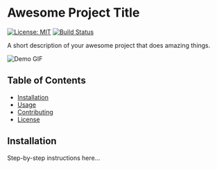 # Awesome Project Title

[![License: MIT](https://img.shields.io/badge/License-MIT-yellow.svg)](https://opensource.org/licenses/MIT)
[![Build Status](https://img.shields.io/github/actions/workflow/status/yourname/yourrepo/ci.yml)](https://github.com/yourname/yourrepo/actions)

A short description of your awesome project that does amazing things.

![Demo GIF](images/demo.gif)

## Table of Contents
- [Installation](#installation)
- [Usage](#usage)
- [Contributing](#contributing)
- [License](#license)

## Installation
Step-by-step instructions here...
